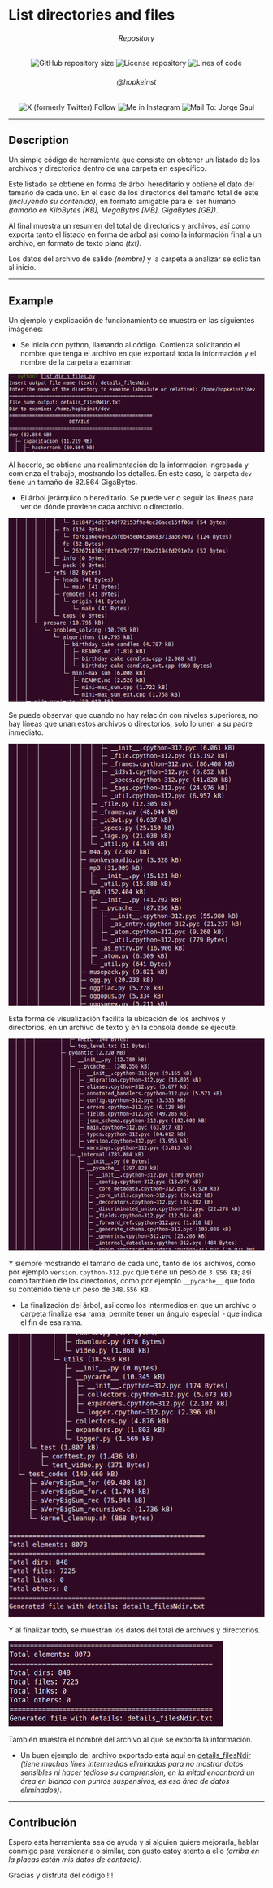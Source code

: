 # List directories and files

<div align="center" style="text-align: center; margin: 0 auto">
<h6>Repository</h6>

![GitHub repository size](https://img.shields.io/github/languages/code-size/hopkeinst/list_dir_n_files?style=plastic)
![License repository](https://img.shields.io/github/license/hopkeinst/list_dir_n_files?style=plastic&logo=opensourceinitiative&logoColor=white)
![Lines of code](https://img.shields.io/tokei/lines/github/hopkeinst/list_dir_n_files?style=plastic&logo=python)

<h6>@hopkeinst</h6>

![X (formerly Twitter) Follow](https://img.shields.io/twitter/follow/hopkeinst?style=plastic&logo=x&labelColor=black&color=white)
![Me in Instagram](https://img.shields.io/badge/hopkeinst-Instagram?style=plastic&logo=instagram&logoColor=white&label=Instagram&labelColor=8134AF&color=F58529&link=https%3A%2F%2Fwww.instagram.com%2Fhopkeinst%2F)
![Mail To: Jorge Saul](https://img.shields.io/badge/Gmail-hopkeinst%40gmail.com-c71610?style=plastic&logo=gmail&logoColor=white&label=GMail&labelColor=c71610&color=3e65cf&link=mailto%3Ahopkeinst%40gmail.com)

</div>

----

## Description

Un simple código de herramienta que consiste en obtener un listado de los archivos y directorios dentro de una carpeta en específico. 

Este listado se obtiene en forma de árbol hereditario y obtiene el dato del tamaño de cada uno. En el caso de los directorios del tamaño total de este _(incluyendo su contenido)_, en formato amigable para el ser humano _(tamaño en KiloBytes [KB], MegaBytes [MB], GigaBytes [GB])_.

Al final muestra un resumen del total de directorios y archivos, así como exporta tanto el listado en forma de árbol así como la información final a un archivo, en formato de texto plano _(txt)_.

Los datos del archivo de salido _(nombre)_ y la carpeta a analizar se solicitan al inicio.

----

## Example

Un ejemplo y explicación de funcionamiento se muestra en las siguientes imágenes:

- Se inicia con python, llamando al código. Comienza solicitando el nombre que tenga el archivo en que exportará toda la información y el nombre de la carpeta a examinar:

![First step](imgs/01.png)

Al hacerlo, se obtiene una realimentación de la información ingresada y comienza el trabajo, mostrando los detalles. En este caso, la carpeta `dev` tiene un tamaño de 82.864 GigaBytes.

- El árbol jerárquico o hereditario. Se puede ver o seguir las líneas para ver de dónde proviene cada archivo o directorio.

![Tree 01](imgs/02.png)

Se puede observar que cuando no hay relación con niveles superiores, no hay líneas que unan estos archivos o directorios, solo lo unen a su padre inmediato.

![Tree 02](imgs/03.png)

Esta forma de visualización facilita la ubicación de los archivos y directorios, en un archivo de texto y en la consola donde se ejecute.

![Tree 03](imgs/04.png)

Y siempre mostrando el tamaño de cada uno, tanto de los archivos, como por ejemplo `version.cpython-312.pyc` que tiene un peso de `3.956 KB`; así como también de los directorios, como por ejemplo `__pycache__` que todo su contenido tiene un peso de `348.556 KB`.

- La finalización del árbol, así como los intermedios en que un archivo o carpeta finaliza esa rama, permite tener un ángulo especial `└` que indica el fin de esa rama.

![Tree 04](imgs/05.png)

Y al finalizar todo, se muestran los datos del total de archivos y directorios.

![End](imgs/06.png)

También muestra el nombre del archivo al que se exporta la información.

- Un buen ejemplo del archivo exportado está aquí en [details_filesNdir](details_filesNdir.txt) _(tiene muchas línes intermedias eliminadas para no mostrar datos sensibles ni hacer tedioso su comprensión, en la mitad encontrará un área en blanco con puntos suspensivos, es esa área de datos eliminados)_.

----

## Contribución

Espero esta herramienta sea de ayuda y si alguien quiere mejorarla, hablar conmigo para versionarla o similar, con gusto estoy atento a ello _(arriba en la placas están mis datos de contacto)_.

Gracias y disfruta del código !!! 
